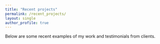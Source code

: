 ```yaml
---
title: "Recent projects"
permalink: /recent_projects/
layout: single
author_profile: true
---
```


Below are some recent examples of my work and testimonials from clients. 
